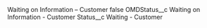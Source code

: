 <?xml version="1.0" encoding="UTF-8"?>
<CustomMetadata xmlns="http://soap.sforce.com/2006/04/metadata" xmlns:xsi="http://www.w3.org/2001/XMLSchema-instance" xmlns:xsd="http://www.w3.org/2001/XMLSchema">
    <label>Waiting on Information – Customer</label>
    <protected>false</protected>
    <values>
        <field>OMDStatus__c</field>
        <value xsi:type="xsd:string">Waiting on Information - Customer</value>
    </values>
    <values>
        <field>Status__c</field>
        <value xsi:type="xsd:string">Waiting - Customer</value>
    </values>
</CustomMetadata>
